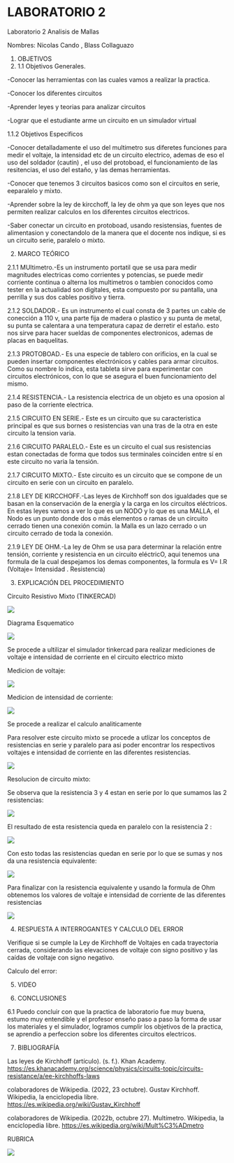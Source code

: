 # LABORATORIO 2

Laboratorio 2 Analisis de Mallas

Nombres: Nicolas Cando , Blass Collaguazo

1. OBJETIVOS
2. 1.1 Objetivos Generales.

-Conocer las herramientas con las cuales vamos a realizar la practica.

-Conocer los diferentes circuitos

-Aprender leyes y teorias para analizar circuitos

-Lograr que el estudiante arme un circuito en un simulador virtual

1.1.2 Objetivos Especificos

-Conocer detalladamente el uso del multimetro sus diferetes funciones para medir el voltaje, la intensidad etc de un circuito electrico, ademas de eso el uso del soldador (cautin) , el uso del protoboad, el funcionamiento de las resitencias, el uso del estaño, y las demas herramientas.

-Conocer que tenemos 3 circuitos basicos como son el circuitos en serie, eeparalelo y mixto.

-Aprender sobre la ley de kircchoff, la ley de ohm ya que son leyes que nos permiten realizar calculos en los diferentes circuitos electricos.

-Saber conectar un circuito en protoboad, usando resistensias, fuentes de alimentasion y conectandolo de la manera que el docente nos indique, si es un circuito serie, paralelo o mixto.

2. MARCO TEÓRICO

2.1.1 MUltimetro.-Es un instrumento portatil que se usa para medir magnitudes electricas como corrientes y potencias, se puede medir corriente continua o alterna los multimetros o tambien conocidos como tester en la actualidad son digitales, esta compuesto por su pantalla, una perrilla y sus dos cables positivo y tierra.

2.1.2 SOLDADOR.- Es un instrumento el cual consta de 3 partes un cable de conección a 110 v, una parte fija de madera o plastico y su punta de metal, su punta se calentara a una temperatura capaz de derretir el estaño. esto nos sirve para hacer sueldas de componentes electronicos, ademas de placas en baquelitas.

2.1.3 PROTOBOAD.- Es una especie de tablero con orificios, en la cual se pueden insertar componentes electrónicos y cables para armar circuitos. Como su nombre lo indica, esta tableta sirve para experimentar con circuitos electrónicos, con lo que se asegura el buen funcionamiento del mismo.

2.1.4 RESISTENCIA.- La resistencia electrica de un objeto es una oposion al paso de la corriente electrica.

2.1.5 CIRCUITO EN SERIE.- Este es un circuito que su caracteristica principal es que sus bornes o resistencias van una tras de la otra en este circuito la tension varia.

2.1.6 CIRCUITO PARALELO.- Este es un circuito el cual sus resistencias estan conectadas de forma que todos sus terminales coinciden entre sí en este circuito no varia la tensión.

2.1.7 CIRCUITO MIXTO.- Este circuito es un circuito que se compone de un circuito en serie con un circuito en paralelo.

2.1.8 LEY DE KIRCCHOFF.-Las leyes de Kirchhoff son dos igualdades que se basan en la conservación de la energía y la carga en los circuitos eléctricos. En estas leyes vamos a ver lo que es un NODO y lo que es una MALLA, el Nodo  es un punto donde dos o más elementos o ramas de un circuito cerrado tienen una conexión común. la Malla es un lazo cerrado o un circuito cerrado de toda la conexión.

2.1.9 LEY DE OHM.-La ley de Ohm se usa para determinar la relación entre tensión, corriente y resistencia en un circuito eléctricO, aqui tenemos una formula de la cual despejamos los demas componentes, la formula es V= I.R (Voltaje= Intensidad . Resistencia)

3. EXPLICACIÓN DEL PROCEDIMIENTO

Circuito Resistivo Mixto (TINKERCAD)

![](https://github.com/Bscollaguazo/LAB1_COLLAGUAZO_BLASS/blob/main/circuito.png)

Diagrama Esquematico

![](https://github.com/Bscollaguazo/LAB1_COLLAGUAZO_BLASS/blob/main/diagrama.png)

Se procede a ultilizar el simulador tinkercad para realizar mediciones de voltaje e intensidad de corriente en el circuito electrico mixto 

Medicion de voltaje:

![](https://github.com/Bscollaguazo/LAB1_COLLAGUAZO_BLASS/blob/main/medicionv.png)

Medicion de intensidad de corriente:

![](https://github.com/Bscollaguazo/LAB1_COLLAGUAZO_BLASS/blob/main/medicioni%20(2).png)

Se procede a realizar el calculo analiticamente

Para resolver este circuito mixto se procede a utlizar los conceptos de resistencias en serie y paralelo para asi poder encontrar los respectivos voltajes e intensidad  de corriente en las diferentes resistencias.

![](https://github.com/Bscollaguazo/LAB1_COLLAGUAZO_BLASS/blob/main/calculoanalitico.jpg)

Resolucion de circuito mixto:

Se observa que la resistencia 3 y 4 estan en serie por lo que sumamos las 2 resistencias:

![](https://github.com/Bscollaguazo/LAB1_COLLAGUAZO_BLASS/blob/main/resistencias.png)

El resultado de esta resistencia queda en paralelo con la resistencia 2 :

![](https://github.com/Bscollaguazo/LAB1_COLLAGUAZO_BLASS/blob/main/resistenciap.png)

Con esto todas las resistencias quedan en serie por lo que se sumas y nos da una resistencia equivalente:

![](https://github.com/Bscollaguazo/LAB1_COLLAGUAZO_BLASS/blob/main/resistenciae.png)

Para finalizar con la resistencia equivalente y usando la formula de Ohm obtenemos los valores de voltaje e intensidad de corriente de las diferentes resistencias 

![](https://github.com/Bscollaguazo/LAB1_COLLAGUAZO_BLASS/blob/main/tabla01.jpg)

4. RESPUESTA A INTERROGANTES Y CALCULO DEL ERROR

Verifique si se cumple la Ley de Kirchhoff de Voltajes en cada trayectoria cerrada, considerando las elevaciones de voltaje con signo positivo y las caídas de voltaje con signo negativo.


Calculo del error:



5. VIDEO

6. CONCLUSIONES

6.1 Puedo concluir con que la practica de laboratorio fue muy buena, estumo muy entendible y el profesor enseño paso a paso la forma de usar los materiales y el simulador, logramos cumplir los objetivos de la practica, se aprendio a perfeccion sobre los diferentes circuitos electricos.

7. BIBLIOGRAFÍA

Las leyes de Kirchhoff (artículo). (s. f.). Khan Academy. https://es.khanacademy.org/science/physics/circuits-topic/circuits-resistance/a/ee-kirchhoffs-laws

colaboradores de Wikipedia. (2022, 23 octubre). Gustav Kirchhoff. Wikipedia, la enciclopedia libre. https://es.wikipedia.org/wiki/Gustav_Kirchhoff

colaboradores de Wikipedia. (2022b, octubre 27). Multímetro. Wikipedia, la enciclopedia libre. https://es.wikipedia.org/wiki/Mult%C3%ADmetro

RUBRICA

![](https://github.com/Bscollaguazo/LAB1_COLLAGUAZO_BLASS/blob/main/Laboratorio.png)
